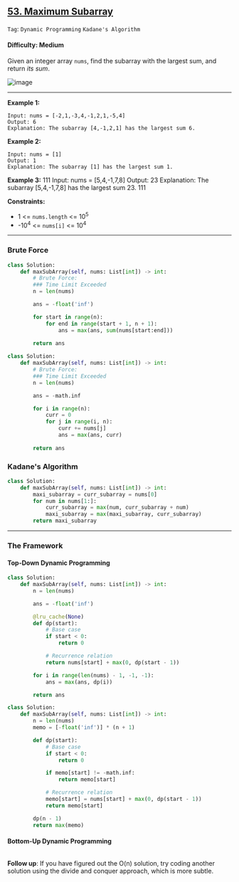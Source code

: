 ## [53. Maximum Subarray](https://leetcode.com/problems/maximum-subarray/)

```Tag```: ```Dynamic Programming``` ```Kadane's Algorithm```

#### Difficulty: Medium

Given an integer array ```nums```, find the subarray with the largest sum, and return _its sum_.

![image](https://user-images.githubusercontent.com/35042430/225088213-290ed01b-33af-4b45-815e-3933e69a64af.png)

---

__Example 1:__
```
Input: nums = [-2,1,-3,4,-1,2,1,-5,4]
Output: 6
Explanation: The subarray [4,-1,2,1] has the largest sum 6.
```

__Example 2:__
```
Input: nums = [1]
Output: 1
Explanation: The subarray [1] has the largest sum 1.
```

__Example 3:__
111
Input: nums = [5,4,-1,7,8]
Output: 23
Explanation: The subarray [5,4,-1,7,8] has the largest sum 23.
111

__Constraints:__

- 1 <= ```nums.length``` <= 10<sup>5</sup>
- -10<sup>4</sup> <= ```nums[i]``` <= 10<sup>4</sup>

---

### Brute Force

```Python
class Solution:
    def maxSubArray(self, nums: List[int]) -> int:
        # Brute Force:
        ### Time Limit Exceeded
        n = len(nums)

        ans = -float('inf')

        for start in range(n):
            for end in range(start + 1, n + 1):
                ans = max(ans, sum(nums[start:end]))
        
        return ans
```
```Python
class Solution:
    def maxSubArray(self, nums: List[int]) -> int:
        # Brute Force:
        ### Time Limit Exceeded
        n = len(nums)

        ans = -math.inf

        for i in range(n):
            curr = 0
            for j in range(i, n):
                curr += nums[j]
                ans = max(ans, curr)
        
        return ans
```

### Kadane's Algorithm

```Python
class Solution:
    def maxSubArray(self, nums: List[int]) -> int:
        maxi_subarray = curr_subarray = nums[0]
        for num in nums[1:]:
            curr_subarray = max(num, curr_subarray + num)
            maxi_subarray = max(maxi_subarray, curr_subarray)
        return maxi_subarray
```

---

### The Framework

#### Top-Down Dynamic Programming

```Python
class Solution:
    def maxSubArray(self, nums: List[int]) -> int:
        n = len(nums)

        ans = -float('inf')

        @lru_cache(None)
        def dp(start):
            # Base case
            if start < 0:
                return 0

            # Recurrence relation
            return nums[start] + max(0, dp(start - 1))

        for i in range(len(nums) - 1, -1, -1):
            ans = max(ans, dp(i))

        return ans
```


```Python
class Solution:
    def maxSubArray(self, nums: List[int]) -> int:
        n = len(nums)
        memo = [-float('inf')] * (n + 1)

        def dp(start):
            # Base case
            if start < 0:
                return 0

            if memo[start] != -math.inf:
                return memo[start]

            # Recurrence relation
            memo[start] = nums[start] + max(0, dp(start - 1))
            return memo[start]

        dp(n - 1)
        return max(memo)
```

#### Bottom-Up Dynamic Programming

```Python

```

__Follow up__: If you have figured out the O(n) solution, try coding another solution using the divide and conquer approach, which is more subtle.
